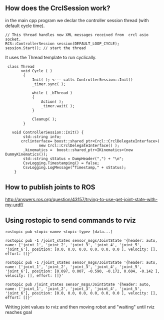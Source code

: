 How does the CrclSession work?
----------------------------------
in the main cpp program we declar the controller session thread (with default cycle time).

    // This thread handles new XML messages received from  crcl asio socket.
    RCS::ControllerSession session(DEFAULT_LOOP_CYCLE);
    session.Start(); // start the thread

It uses the Thread template to run cyclically. 

     class Thread
           void Cycle ( )
            {
                Init( ); <--- calls ControllerSession::Init() 
                _timer.sync( );

                while ( _bThread )
                {
                    Action( );
                    _timer.wait( );
                }

                Cleanup( );
            }

       void ControllerSession::Init() {
            std::string info;
           crclinterface= boost::shared_ptr<Crcl::CrclDelegateInterface>(
                   new Crcl::CrclDelegateInterface() );
            _kinematics =  boost::shared_ptr<IKinematics>(new DummyKinematics());
            std::string sStatus = DumpHeader(",") + "\n";
            CsvLogging.Timestamping() = false;
            CsvLogging.LogMessage("Timestamp," + sStatus);
        }


How to publish joints to ROS
----------------------------
http://answers.ros.org/question/43157/trying-to-use-get-joint-state-with-my-urdf/

Using rostopic to send commands to rviz
--------------------------------------

    rostopic pub <topic-name> <topic-type> [data...]

    rostopic pub -1 /joint_states sensor_msgs/JointState '{header: auto, name: ['joint_1', 'joint_2', 'joint_3', 'joint_4', 'joint_5', 'joint_6'], position: [0.0, 0.0, 0.0, 0.0, 0.0, 0.0 ], velocity: [], effort: []}'

    rostopic pub -1 /joint_states sensor_msgs/JointState '{header: auto, name: ['joint_1', 'joint_2', 'joint_3', 'joint_4', 'joint_5', 'joint_6'], position: [0.097, 0.007, -0.590, -0.172, 0.604, -0.142 ], velocity: [], effort: []}'

    rostopic pub /joint_states sensor_msgs/JointState '{header: auto, name: ['joint_1', 'joint_2', 'joint_3', 'joint_4', 'joint_5', 'joint_6'], position: [0.0, 0.0, 0.0, 0.0, 0.0, 0.0 ], velocity: [], effort: []}'


Writing joint values to rviz and then moving robot and "waiting" until rviz reaches goal